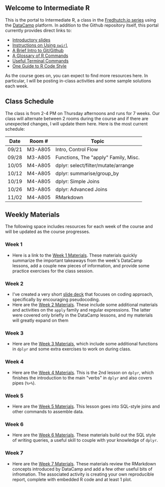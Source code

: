 ## Welcome to Intermediate R

This is the portal to Intermediate R, a class in the [Fredhutch.io series](http://www.fredhutch.io) using the [DataCamp](https://www.datacamp.com) platform. In addition to the Github repository itself, this portal currently provides direct links to:

- [Introductory slides](https://marichards.github.io/FH_intermediate_R/Intermediate_R_Intro.html)
- [Instructions on Using ```swirl```](https://marichards.github.io/FH_intermediate_R/User_Guides/Using_swirl.html)
- [A Brief Intro to Git/Github](https://marichards.github.io/FH_intermediate_R/User_Guides/Intro_to_Github.html)
- [A Glossary of R Commands](https://marichards.github.io/FH_intermediate_R/R_Glossary.html)
- [Useful Terminal Commands](https://marichards.github.io/FH_intermediate_R/Terminal_Commands.html)
- [One Guide to R Code Style](https://cran.r-project.org/web/packages/rockchalk/vignettes/Rstyle.pdf)

As the course goes on, you can expect to find more resources here. In particular, I will be posting in-class activities and some sample solutions each week. 

## Class Schedule

The class is from 2-4 PM on Thursday afternoons and runs for 7 weeks. Our class will alternate between 2 rooms during the course and if there are unexpected changes, I will update them here. Here is the most current schedule:

Date |  Room # | Topic
---- | -------- | ---------
09/21 | M3-A805 | Intro, Control Flow
09/28 | M3-A805 | Functions, The "apply" Family, Misc.
10/05 | M4-A805 | dplyr: select/filter/mutate/arrange
10/12 | M4-A805 | dplyr: summarise/group_by
10/19 | M4-A805 | dplyr: Simple Joins
10/26 | M3-A805 | dplyr: Advanced Joins
11/02 | M4-A805 | RMarkdown

## Weekly Materials

The following space includes resources for each week of the course and will be updated as the course progresses. 

### Week 1 

- Here is a link to the [Week 1 Materials](https://marichards.github.io/FH_intermediate_R/Week_1/Week_1_Materials.html). These materials quickly summarize the important takeaways from the week's DataCamp lessons, add a couple new pieces of information, and provide some practice exercises for the class session. 

### Week 2

- I've created a very short [slide deck](https://marichards.github.io/FH_intermediate_R/Week_2/Week_2_Slides.html) that focuses on coding approach, specifically by encouraging pseudocoding. 
- Here are the [Week 2 Materials](https://marichards.github.io/FH_intermediate_R/Week_2/Week_2_Materials.html). These include some additional materials and activities on the `apply` family and regular expressions. The latter were covered only briefly in the DataCamp lessons, and my materials will greatly expand on them

### Week 3
- Here are the [Week 3 Materials](https://marichards.github.io/FH_intermediate_R/Week_3/Week_3_Materials.html), which include some additional functions in `dplyr` and some extra exercises to work on during class. 

### Week 4
- Here are the [Week 4 Materials](https://marichards.github.io/FH_intermediate_R/Week_4/Week_4_Materials.html). This is the 2nd lesson on `dplyr`, which finishes the introduction to the main "verbs" in `dplyr` and also covers pipes (`%>%`).

### Week 5
- Here are the [Week 5 Materials](https://marichards.github.io/FH_intermediate_R/Week_5/Week_5_Materials.html). This lesson goes into SQL-style joins and other commands to assemble data.

### Week 6
- Here are the [Week 6 Materials](https://marichards.github.io/FH_intermediate_R/Week_6/Week_6_Materials.html). These materials build out the SQL style of writing queries, a useful skill to couple with your knowledge of `dplyr`. 

### Week 7
- Here are the [Week 7 Materials](https://marichards.github.io/FH_intermediate_R/Week_7/Week_7_Materials.html). These materials review the RMarkdown concepts introduced by DataCamp and add a few other useful bits of infromation. The associated activity is creating your own reproducible report, complete with embedded R code and at least 1 plot.  
